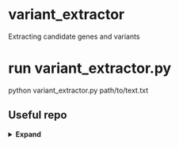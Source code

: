 # variant_extractor
Extracting candidate genes and variants 

# run variant_extractor.py
python variant_extractor.py path/to/text.txt
## Useful repo

<details><summary> <b>Expand</b> </summary>

* [python-poppler](https://github.com/cbrunet/python-poppler)  
* [pubMunch3](https://github.com/maximilianh/pubMunch3)
* [pubMunch](https://github.com/maximilianh/pubMunch)
* [variant2vec](https://github.com/rcurrie/variant2vec)
* [hgvs](https://github.com/biocommons/hgvs)
* [pycbio](https://github.com/diekhans/pycbio)
* [mutationseq](https://github.com/shahcompbio/mutationseq)
</details>
